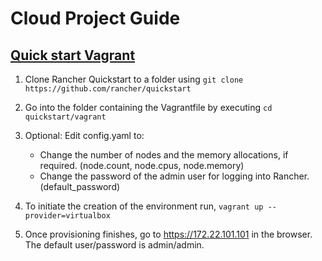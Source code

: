 # Cloud Project Guide
## [Quick start Vagrant](https://github.com/rancher/quickstart/tree/master/vagrant)

1. Clone Rancher Quickstart to a folder using `git clone https://github.com/rancher/quickstart`

2. Go into the folder containing the Vagrantfile by executing `cd quickstart/vagrant`

3. Optional: Edit config.yaml to:
   * Change the number of nodes and the memory allocations, if required. (node.count, node.cpus, node.memory)  
   * Change the password of the admin user for logging into Rancher. (default_password)
4. To initiate the creation of the environment run, `vagrant up --provider=virtualbox`

5. Once provisioning finishes, go to https://172.22.101.101 in the browser. The default user/password is admin/admin.
